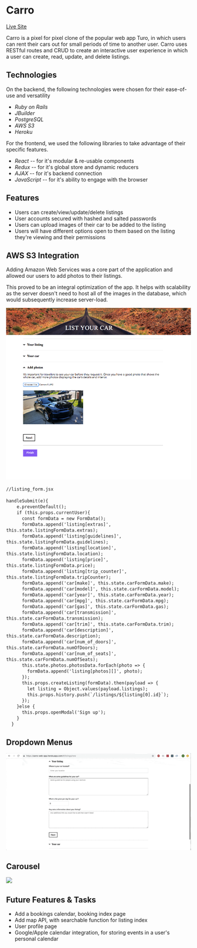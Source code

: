 # Carro

[Live Site](https://carro-web-app.herokuapp.com/#/)

Carro is a pixel for pixel clone of the popular web app Turo, in which users can rent their cars out for small
periods of time to another user. Carro uses RESTful routes and CRUD to create an interactive user 
experience in which a user can create, read, update, and delete listings.

## Technologies
On the backend, the following technologies were chosen for their ease-of-use and versatility
* *Ruby on Rails*
* *JBuilder*
* *PostgreSQL*
* *AWS S3*
* *Heroku*

For the frontend, we used the following libraries to take advantage of their specific features.
* *React* -- for it's modular & re-usable components
* *Redux* -- for it's global store and dynamic reducers
* *AJAX* -- for it's backend connection 
* *JavaScript* -- for it's ability to engage with the browser

## Features
* Users can create/view/update/delete listings
* User accounts secured with hashed and salted passwords
* Users can upload images of their car to be added to the listing
* Users will have different options open to them based on the listing they're viewing and their permissions

## AWS S3 Integration
Adding Amazon Web Services was a core part of the application and allowed our users to add photos to their listings.

This proved to be an integral optimization of the app. It helps with scalability as the server doesn't need to host all of the images in the database, which would subsequently increase server-load.

![AWS Image](https://github.com/Brent1LT/Carro/blob/master/app/assets/images/readme1.png)
```
//listing_form.jsx

handleSubmit(e){
    e.preventDefault();
    if (this.props.currentUser){
      const formData = new FormData();
      formData.append('listing[extras]', this.state.listingFormData.extras);
      formData.append('listing[guidelines]', this.state.listingFormData.guidelines);
      formData.append('listing[location]', this.state.listingFormData.location);
      formData.append('listing[price]', this.state.listingFormData.price);
      formData.append('listing[trip_counter]', this.state.listingFormData.tripCounter);
      formData.append('car[make]', this.state.carFormData.make);
      formData.append('car[model]', this.state.carFormData.model);
      formData.append('car[year]', this.state.carFormData.year);
      formData.append('car[mpg]', this.state.carFormData.mpg);
      formData.append('car[gas]', this.state.carFormData.gas);
      formData.append('car[transmission]', this.state.carFormData.transmission);
      formData.append('car[trim]', this.state.carFormData.trim);
      formData.append('car[description]', this.state.carFormData.description);
      formData.append('car[num_of_doors]', this.state.carFormData.numOfDoors);
      formData.append('car[num_of_seats]', this.state.carFormData.numOfSeats);
      this.state.photos.photosData.forEach(photo => {
        formData.append('listing[photos][]', photo);
      });
      this.props.createListing(formData).then(payload => {
        let listing = Object.values(payload.listings);
        this.props.history.push(`/listings/${listing[0].id}`);
      });
    }else {
      this.props.openModal('Sign up');
    }
  }

```
## Dropdown Menus

![Dropdown](https://github.com/Brent1LT/Carro/blob/master/app/assets/images/dropdown_readme.gif)

## Carousel

![](https://github.com/Brent1LT/Carro/blob/master/app/assets/images/carousel_readme.gif)

## Future Features & Tasks
* Add a bookings calendar, booking index page
* Add map API, with searchable function for listing index
* User profile page
* Google/Apple calendar integration, for storing events in a user's personal calendar
